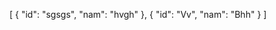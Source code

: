 [
   {
      "id": "sgsgs",
      "nam": "hvgh"
   },
   {
      "id": "Vv",
      "nam": "Bhh"
   }
]